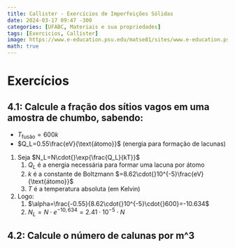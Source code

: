 ```yaml
---
title: Callister - Exercícios de Imperfeições Sólidas
date: 2024-03-17 09:47 -300
categories: [UFABC, Materiais e sua propriedades]
tags: [Exercicios, Callister]
image: https://www.e-education.psu.edu/matse81/sites/www.e-education.psu.edu.matse81/files/images/lesson05/Vacancy_Interstitial.png
math: true
---
```


# Exercícios

## 4.1: Calcule a fração dos sítios vagos em uma amostra de chumbo, sabendo:
- $T_{\text{fusão}}=600k$
- $Q_L=0.55\frac{eV}{\text{átomo}}$ (energia para formação de lacunas)

1. Seja $N_L=N\cdot{}\exp{\frac{Q_L}{kT}}$
   1. $Q_L$ é a energia necessária para formar uma lacuna por átomo
   2. $k$ é a constante de Boltzmann $=8.62\cdot{}10^{-5}\frac{eV}{\text{átomo}}$
   3. $T$ é a temperatura absoluta (em Kelvin)
2. Logo:
   1. $\alpha=\frac{-0.55}{8.62\cdot{}10^{-5}\cdot{}600}=-10.634$
   2. $N_L=N\cdot{}e^{-10,634}=2.41\cdot{}10^{-5}\cdot{}N$

## 4.2: Calcule o número de calunas por m^3